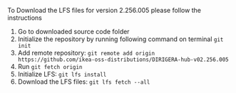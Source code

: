 To Download the LFS files for version 2.256.005 please follow the instructions

1. Go to downloaded source code folder
3. Initialize the repository by running following command on terminal `git init`
4. Add remote repository: `git remote add origin https://github.com/ikea-oss-distributions/DIRIGERA-hub-v02.256.005`
5. Run `git fetch origin`
6. Initialize LFS: `git lfs install`
7. Download the LFS files: `git lfs fetch --all`
